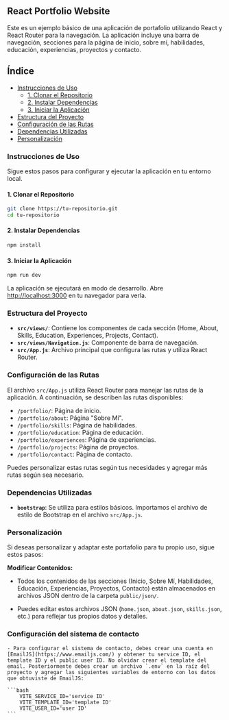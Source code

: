 ## React Portfolio Website

Este es un ejemplo básico de una aplicación de portafolio utilizando React y React Router para la navegación. La aplicación incluye una barra de navegación, secciones para la página de inicio, sobre mí, habilidades, educación, experiencias, proyectos y contacto.

## Índice

- [Instrucciones de Uso](#instrucciones-de-uso)
    - [1. Clonar el Repositorio](#1-clonar-el-repositorio)
    - [2. Instalar Dependencias](#2-instalar-dependencias)
    - [3. Iniciar la Aplicación](#3-iniciar-la-aplicación)
- [Estructura del Proyecto](#estructura-del-proyecto)
- [Configuración de las Rutas](#configuración-de-las-rutas)
- [Dependencias Utilizadas](#dependencias-utilizadas)
- [Personalización](#personalización)

### Instrucciones de Uso

Sigue estos pasos para configurar y ejecutar la aplicación en tu entorno local.

#### 1. Clonar el Repositorio

```bash
git clone https://tu-repositorio.git
cd tu-repositorio
```

#### 2. Instalar Dependencias

```bash
npm install
```

#### 3. Iniciar la Aplicación

```bash
npm run dev
```

La aplicación se ejecutará en modo de desarrollo. Abre [http://localhost:3000](http://localhost:3000) en tu navegador para verla.

### Estructura del Proyecto

- **`src/views/`**: Contiene los componentes de cada sección (Home, About, Skills, Education, Experiences, Projects, Contact).
- **`src/views/Navigation.js`**: Componente de barra de navegación.
- **`src/App.js`**: Archivo principal que configura las rutas y utiliza React Router.

### Configuración de las Rutas

El archivo `src/App.js` utiliza React Router para manejar las rutas de la aplicación. A continuación, se describen las rutas disponibles:

- `/portfolio/`: Página de inicio.
- `/portfolio/about`: Página "Sobre Mí".
- `/portfolio/skills`: Página de habilidades.
- `/portfolio/education`: Página de educación.
- `/portfolio/experiences`: Página de experiencias.
- `/portfolio/projects`: Página de proyectos.
- `/portfolio/contact`: Página de contacto.

Puedes personalizar estas rutas según tus necesidades y agregar más rutas según sea necesario.

### Dependencias Utilizadas

- **`bootstrap`**: Se utiliza para estilos básicos. Importamos el archivo de estilo de Bootstrap en el archivo `src/App.js`.

### Personalización

Si deseas personalizar y adaptar este portafolio para tu propio uso, sigue estos pasos:

**Modificar Contenidos:**

   - Todos los contenidos de las secciones (Inicio, Sobre Mí, Habilidades, Educación, Experiencias, Proyectos, Contacto) están almacenados en archivos JSON dentro de la carpeta `public/json/`.

   - Puedes editar estos archivos JSON (`home.json`, `about.json`, `skills.json`, etc.) para reflejar tus propios datos y detalles.

### Configuración del sistema de contacto 

    - Para configurar el sistema de contacto, debes crear una cuenta en [EmailJS](https://www.emailjs.com/) y obtener tu service ID, el template ID y el public user ID. No olvidar crear el template del email. Posteriormente debes crear un archivo `.env` en la raíz del proyecto y agregar las siguientes variables de entorno con los datos que obtuviste de EmailJS:

    ```bash
        VITE_SERVICE_ID='service ID' 
        VITE_TEMPLATE_ID='template ID'
        VITE_USER_ID='user ID'
    ```

